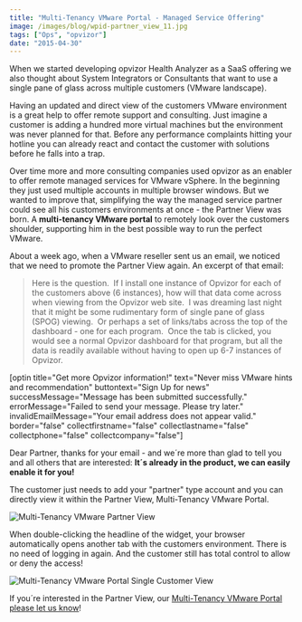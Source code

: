 ```yaml
---
title: "Multi-Tenancy VMware Portal - Managed Service Offering"
image: /images/blog/wpid-partner_view_11.jpg
tags: ["Ops", "opvizor"]
date: "2015-04-30"
---
```


When we started developing opvizor Health Analyzer as a SaaS offering we also thought about System Integrators or Consultants that want to use a single pane of glass across multiple customers (VMware landscape). 

Having an updated and direct view of the customers VMware environment is a great help to offer remote support and consulting. Just imagine a customer is adding a hundred more virtual machines but the environment was never planned for that. Before any performance complaints hitting your hotline you can already react and contact the customer with solutions before he falls into a trap.

Over time more and more consulting companies used opvizor as an enabler to offer remote managed services for VMware vSphere. In the beginning they just used multiple accounts in multiple browser windows. But we wanted to improve that, simplifying the way the managed service partner could see all his customers environments at once - the Partner View was born. A **multi-tenancy VMware portal** to remotely look over the customers shoulder, supporting him in the best possible way to run the perfect VMware.

About a week ago, when a VMware reseller sent us an email, we noticed that we need to promote the Partner View again. An excerpt of that email:

> Here is the question.  If I install one instance of Opvizor for each of the customers above (6 instances), how will that data come across when viewing from the Opvizor web site.  I was dreaming last night that it might be some rudimentary form of single pane of glass (SPOG) viewing.  Or perhaps a set of links/tabs across the top of the dashboard - one for each program.  Once the tab is clicked, you would see a normal Opvizor dashboard for that program, but all the data is readily available without having to open up 6-7 instances of Opvizor.

\[optin title="Get more Opvizor information!" text="Never miss VMware hints and recommendation" buttontext="Sign Up for news" successMessage="Message has been submitted successfully." errorMessage="Failed to send your message. Please try later." invalidEmailMessage="Your email address does not appear valid." border="false" collectfirstname="false" collectlastname="false" collectphone="false" collectcompany="false"\]

Dear Partner, thanks for your email - and we´re more than glad to tell you and all others that are interested: **It´s already in the product, we can easily enable it for you!**

The customer just needs to add your "partner" type account and you can directly view it within the Partner View, Multi-Tenancy VMware Portal.

![Multi-Tenancy VMware Partner View](/images/blog/wpid-partner_view_11.jpg)

When double-clicking the headline of the widget, your browser automatically opens another tab with the customers environment. There is no need of logging in again. And the customer still has total control to allow or deny the access!

![Multi-Tenancy VMware Portal Single Customer View](/images/blog/wpid-partner_view_2.jpg)

If you´re interested in the Partner View, our [Multi-Tenancy VMware Portal please let us know](http://try.opvizor.com/partnerview "Multi-Tenancy VMware Portal please let us know")!
